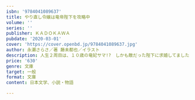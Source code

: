 ```yaml
---
isbn: '9784041089637'
title: やり直し令嬢は竜帝陛下を攻略中
volume: ''
series: ''
publisher: ＫＡＤＯＫＡＷＡ
pubdate: '2020-03-01'
cover: 'https://cover.openbd.jp/9784041089637.jpg'
author: 永瀬さらさ／著 藤未都也／イラスト
description: 人生２周目は、１０歳の竜妃サマ!?　しかも敵だった陛下に求婚してました
price: '630'
genre: 文庫
target: 一般
format: 文庫
content: 日本文学、小説・物語

---
```


